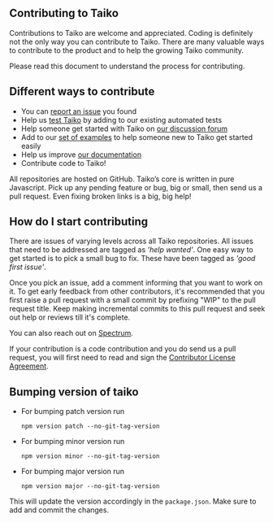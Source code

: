 ## Contributing to Taiko

Contributions to Taiko are welcome and appreciated. Coding is definitely not the only way you can contribute to Taiko. There are many valuable ways to contribute to the product and to help the growing Taiko community.

Please read this document to understand the process for contributing.

## Different ways to contribute

* You can [report an issue](https://github.com/getgauge/taiko/issues) you found
* Help us [test Taiko](https://github.com/getgauge/taiko/tree/master/test/functional-tests) by adding to our existing automated tests
* Help someone get started with Taiko on [our discussion forum](https://spectrum.chat/taiko)
* Add to our [set of examples](https://github.com/getgauge/taiko/tree/master/examples) to help someone new to Taiko get started easily
* Help us improve [our documentation](https://taiko.dev/)
* Contribute code to Taiko! 

All repositories are hosted on GitHub. Taiko’s core is written in pure Javascript. Pick up any pending feature or bug, big or small, then send us a pull request. Even fixing broken links is a big, big help!

## How do I start contributing

There are issues of varying levels across all Taiko repositories. All issues that need to be addressed are tagged as _'help wanted'_. One easy way to get started is to pick a small bug to fix. These have been tagged as _'good first issue'_.

Once you pick an issue, add a comment informing that you want to work on it. To get early feedback from other contributors, it's recommended that you first raise a pull request with a small commit by prefixing "WIP" to the pull request title. Keep making
incremental commits to this pull request and seek out help or reviews till it's complete.

You can also reach out on [Spectrum](https://spectrum.chat/taiko).

If your contribution is a code contribution and you do send us a pull request, you will first need to read and sign the [Contributor License Agreement](https://gauge-bot.herokuapp.com/cla/).

## Bumping version of taiko

* For bumping patch version run

    `npm version patch --no-git-tag-version`

* For bumping minor version run

    `npm version minor --no-git-tag-version`

* For bumping major version run

    `npm version major --no-git-tag-version`


This will update the version accordingly in the `package.json`. Make sure to add and commit the changes.

